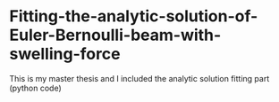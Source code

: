 # Fitting-the-analytic-solution-of-Euler-Bernoulli-beam-with-swelling-force

This is my master thesis and I included the analytic solution fitting part (python code)
